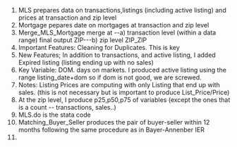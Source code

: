 1. MLS prepares data on transactions,listings (including active listing) and prices at transaction and zip level
2.  Mortgage pepares date on mortgages  at transaction and zip level
3.  Merge_MLS_Mortgage merge at --a) transaction level (within a data range) final output ZIP---b) zip level ZIP_ZIP
4.  Important Features: Cleaning for Duplicates. This is key
5.  New Features; In addition to transactions, and active listing, I added Expired listing (listing ending up with no sales)
6.  Key Variable: DOM. days on markets. I produced active listing using the range listing_date+dom so if dom is not good, we are screwed.
7.  Notes: Listing Prices are computing with only Listing that end up with sales. (this is not necessary but is important to produce List_Price/Price)
8.  At the zip level, I produce p25,p50,p75 of variables (except the ones that is a count -- transactions, sales..)
9.  MLS.do is the stata code
10. Matching_Buyer_Seller produces the pair of buyer-seller within 12 months following the same procedure as in Bayer-Annenber IER
11. 
